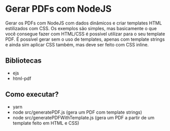 # Gerar PDFs com NodeJS
Gerar os PDFs com NodeJS com dados dinâmicos e criar templates HTML estilizados com CSS. Os exemplos são simples, mas basicamente o que você consegue fazer com HTML/CSS é possível utilizar para o seu template PDF. É possível gerar sem o uso de templates, apenas com template strings e ainda sim aplicar CSS também, mas deve ser feito com CSS inline.

## Bibliotecas
- ejs
- html-pdf

## Como executar?
- yarn
- node src/generatePDF.js (gera um PDF com template strings)
- node src/generatePDFWithTemplate.js (gera um PDF a partir de um template feito em HTML e CSS)
